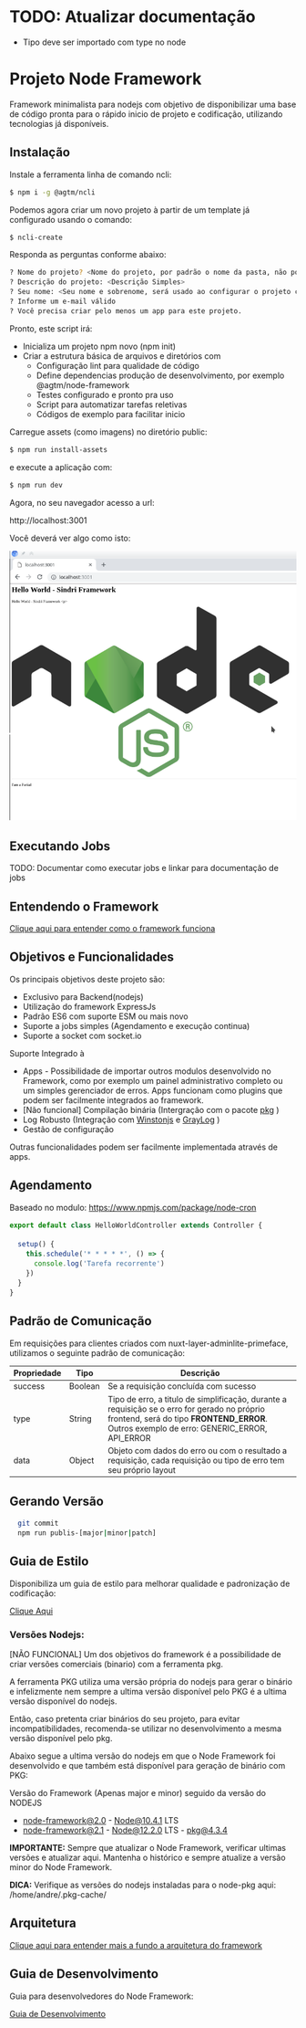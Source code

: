 # TODO: Atualizar documentação
- Tipo deve ser importado com type no node


# Projeto Node Framework

Framework minimalista para nodejs com objetivo de disponibilizar uma base de código pronta para o rápido inicio de
projeto e codificação, utilizando tecnologias já disponíveis.

## Instalação

Instale a ferramenta linha de comando ncli:

```bash
$ npm i -g @agtm/ncli
```

Podemos agora criar um novo projeto à partir de um template já configurado usando o comando:

```bash
$ ncli-create
```

Responda as perguntas conforme abaixo:

```bash
? Nome do projeto? <Nome do projeto, por padrão o nome da pasta, não pode conter caracteres especiais>
? Descrição do projeto: <Descrição Simples>
? Seu nome: <Seu nome e sobrenome, será usado ao configurar o projeto com npm>
? Informe um e-mail válido 
? Você precisa criar pelo menos um app para este projeto.

```

Pronto, este script irá:

* Inicializa um projeto npm novo (npm init)
* Criar a estrutura básica de arquivos e diretórios com
  * Configuração lint para qualidade de código
  * Define dependencias produção de desenvolvimento, por exemplo @agtm/node-framework
  * Testes configurado e pronto pra uso
  * Script para automatizar tarefas reletivas
  * Códigos de exemplo para facilitar inicio

Carregue assets (como imagens) no diretório public:  

```bash
$ npm run install-assets
```

e execute a aplicação com:

```bash
$ npm run dev
```

Agora, no seu navegador acesso a url:

http://localhost:3001

Você deverá ver algo como isto:

![Screen01](./docs/img/image001.png)


## Executando Jobs

TODO: Documentar como executar jobs e linkar para documentação de jobs


## Entendendo o Framework

[Clique aqui para entender como o framework funciona](./docs/entendendo_o_node_framework.md)

## Objetivos e Funcionalidades

Os principais objetivos deste projeto são:

* Exclusivo para Backend(nodejs)
* Utilização do framework ExpressJs
* Padrão ES6 com suporte ESM ou mais novo
* Suporte a jobs simples (Agendamento e execução continua) 
* Suporte a socket com socket.io

Suporte Integrado à

* Apps - Possibilidade de importar outros modulos desenvolvido no Framework, como por exemplo um painel
  administrativo completo ou um simples gerenciador de erros. Apps funcionam como plugins que podem ser facilmente
  integrados ao framework.
* [Não funcional] Compilação binária (Intergração com o pacote [pkg](https://www.npmjs.com/package/pkg) )
* Log Robusto (Integração com [Winstonjs](https://github.com/winstonjs/winston) e [GrayLog](https://www.graylog.org/) )
* Gestão de configuração    

Outras funcionalidades podem ser facilmente implementada através de apps.

## Agendamento

Baseado no modulo:
https://www.npmjs.com/package/node-cron

```javascript
export default class HelloWorldController extends Controller {

  setup() {
    this.schedule('* * * * *', () => {
      console.log('Tarefa recorrente')
    })
  }
}

```
## Padrão de Comunicação

Em requisições para clientes criados com nuxt-layer-adminlite-primeface, utilizamos o seguinte padrão de comunicação:

| Propriedade | Tipo    | Descrição                                                                                                                                                                                      |
|-------------|---------|------------------------------------------------------------------------------------------------------------------------------------------------------------------------------------------------|
| success     | Boolean | Se a requisição concluída com sucesso                                                                                                                                                          |
| type        | String  | Tipo de erro, a titulo de simplificação, durante a requisição se o erro for gerado no próprio frontend, será do tipo **FRONTEND_ERROR**.<br/> Outros exemplo de erro: GENERIC_ERROR, API_ERROR |
| data        | Object  | Objeto com dados do erro ou com o resultado a requisição, cada requisição ou tipo de erro tem seu próprio layout                                                                               |




## Gerando Versão

```bash  
  git commit  
  npm run publis-[major|minor|patch]  
```

## Guia de Estilo

Disponibiliza um guia de estilo para melhorar qualidade e padronização de codificação:

[Clique Aqui](./docs/guia_de_estilo.md)

### Versões Nodejs:
[NÃO FUNCIONAL]
Um dos objetivos do framework é a possibilidade de criar versões comerciais (binario) com a ferramenta pkg.

A ferramenta PKG utiliza uma versão própria do nodejs para gerar o binário e infelizmente nem sempre a ultima versão
disponível pelo PKG é a ultima versão disponível do nodejs.

Então, caso pretenta criar binários do seu projeto, para evitar incompatibilidades, recomenda-se utilizar no
desenvolvimento a mesma versão disponível pelo pkg.

Abaixo segue a ultima versão do nodejs em que o Node Framework foi desenvolvido e que também está disponível
para geração de binário com PKG:

Versão do Framework (Apenas major e minor) seguido da versão do NODEJS

* node-framework@2.0 - Node@10.4.1 LTS
* node-framework@2.1 - Node@12.2.0 LTS - pkg@4.3.4

**IMPORTANTE:** Sempre que atualizar o Node Framework, verificar ultimas versões e atualizar aqui. Mantenha o
histórico e sempre atualize a versão minor do Node Framework.

**DICA:** Verifique as versões do nodejs instaladas para o node-pkg aqui: /home/andre/.pkg-cache/

## Arquitetura

[Clique aqui para entender mais a fundo a arquitetura do framework](./docs/arquitetura.md)

## Guia de Desenvolvimento

Guia para desenvolvedores do Node Framework:

[Guia de Desenvolvimento](./docs/guia_de_desenvolvimento.md)
